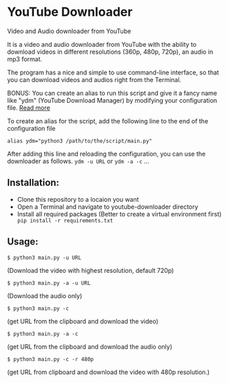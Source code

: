 # YouTube Downloader
Video and Audio downloader from YouTube

It is a video and audio downloader from YouTube with the ability to download videos in different resolutions (360p, 480p, 720p), an audio in mp3 format.

The program has a nice and simple to use command-line interface, so that you can download videos and audios right from the Terminal.

BONUS: You can create an alias to run this script and give it a fancy name like "ydm" (YouTube Download Manager) by modifying your configuration file. <a href="https://askubuntu.com/questions/17536/how-do-i-create-a-permanent-bash-alias"> Read more </a>

To create an alias for the script, add the following line to the end of the configuration file
```
alias ydm="python3 /path/to/the/script/main.py"
```
After adding this line and reloading the configuration, you can use the downloader as follows. 
```ydm -u URL``` or ```ydm -a -c``` ... 

## Installation:
- Clone this repository to a locaion you want
- Open a Terminal and navigate to youtube-downloader directory
- Install all required packages (Better to create a virtual environment first)
``` pip install -r requirements.txt```

## Usage:
```
$ python3 main.py -u URL
```
(Download the video with highest resolution, default 720p)
```
$ python3 main.py -a -u URL
```
(Download the audio only)
```
$ python3 main.py -c
```
(get URL from the clipboard and download the video)
```
$ python3 main.py -a -c
```
(get URL from the clipboard and download the audio only)
```
$ python3 main.py -c -r 480p
```
(get URL from clipboard and download the video with 480p resolution.)